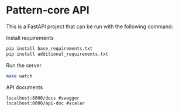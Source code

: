 # Pattern-core API

This is a FastAPI project that can be run with the following command:

Install requirements
```sh
pip install base_requirements.txt
pip install additional_requirements.txt
```

Run the server
```sh
make watch
```

API documents
```
localhost:8000/docs #swagger
localhost:8000/api-doc #scalar
```